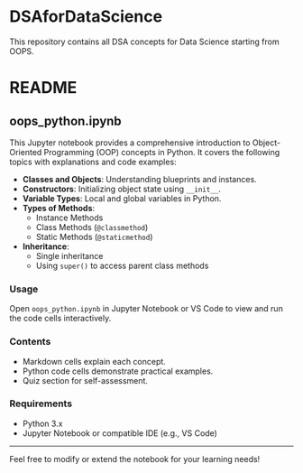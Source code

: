 # DSAforDataScience
This repository contains all DSA concepts for Data Science starting from OOPS.  

# README

## oops_python.ipynb

This Jupyter notebook provides a comprehensive introduction to Object-Oriented Programming (OOP) concepts in Python. It covers the following topics with explanations and code examples:

- **Classes and Objects**: Understanding blueprints and instances.
- **Constructors**: Initializing object state using `__init__`.
- **Variable Types**: Local and global variables in Python.
- **Types of Methods**:
  - Instance Methods
  - Class Methods (`@classmethod`)
  - Static Methods (`@staticmethod`)
- **Inheritance**:
  - Single inheritance
  - Using `super()` to access parent class methods

### Usage

Open `oops_python.ipynb` in Jupyter Notebook or VS Code to view and run the code cells interactively.

### Contents

- Markdown cells explain each concept.
- Python code cells demonstrate practical examples.
- Quiz section for self-assessment.

### Requirements

- Python 3.x
- Jupyter Notebook or compatible IDE (e.g., VS Code)

---

Feel free to modify or extend the notebook for your learning needs!
